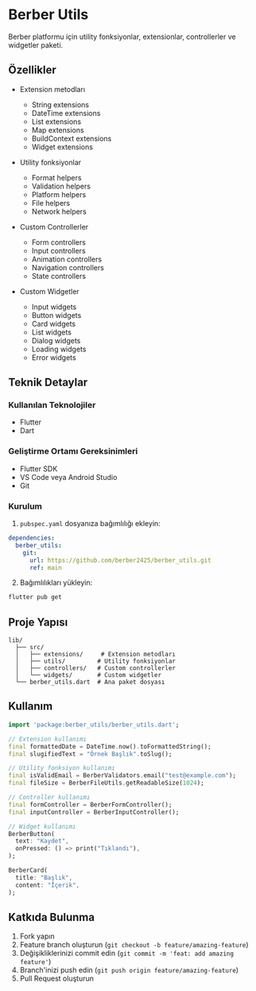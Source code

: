 # Berber Utils

Berber platformu için utility fonksiyonlar, extensionlar, controllerler ve widgetler paketi.

## Özellikler

- Extension metodları

  - String extensions
  - DateTime extensions
  - List extensions
  - Map extensions
  - BuildContext extensions
  - Widget extensions

- Utility fonksiyonlar

  - Format helpers
  - Validation helpers
  - Platform helpers
  - File helpers
  - Network helpers

- Custom Controllerler

  - Form controllers
  - Input controllers
  - Animation controllers
  - Navigation controllers
  - State controllers

- Custom Widgetler
  - Input widgets
  - Button widgets
  - Card widgets
  - List widgets
  - Dialog widgets
  - Loading widgets
  - Error widgets

## Teknik Detaylar

### Kullanılan Teknolojiler

- Flutter
- Dart

### Geliştirme Ortamı Gereksinimleri

- Flutter SDK
- VS Code veya Android Studio
- Git

### Kurulum

1. `pubspec.yaml` dosyanıza bağımlılığı ekleyin:

```yaml
dependencies:
  berber_utils:
    git:
      url: https://github.com/berber2425/berber_utils.git
      ref: main
```

2. Bağımlılıkları yükleyin:

```bash
flutter pub get
```

## Proje Yapısı

```
lib/
  ├── src/
  │   ├── extensions/     # Extension metodları
  │   ├── utils/         # Utility fonksiyonlar
  │   ├── controllers/   # Custom controllerler
  │   └── widgets/       # Custom widgetler
  └── berber_utils.dart  # Ana paket dosyası
```

## Kullanım

```dart
import 'package:berber_utils/berber_utils.dart';

// Extension kullanımı
final formattedDate = DateTime.now().toFormattedString();
final slugifiedText = "Örnek Başlık".toSlug();

// Utility fonksiyon kullanımı
final isValidEmail = BerberValidators.email("test@example.com");
final fileSize = BerberFileUtils.getReadableSize(1024);

// Controller kullanımı
final formController = BerberFormController();
final inputController = BerberInputController();

// Widget kullanımı
BerberButton(
  text: "Kaydet",
  onPressed: () => print("Tıklandı"),
);

BerberCard(
  title: "Başlık",
  content: "İçerik",
);
```

## Katkıda Bulunma

1. Fork yapın
2. Feature branch oluşturun (`git checkout -b feature/amazing-feature`)
3. Değişikliklerinizi commit edin (`git commit -m 'feat: add amazing feature'`)
4. Branch'inizi push edin (`git push origin feature/amazing-feature`)
5. Pull Request oluşturun
